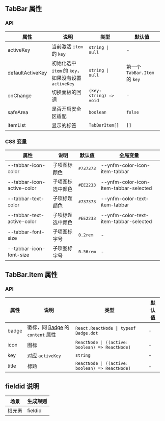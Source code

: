 
## TabBar 属性
### API

| 属性 | 说明 | 类型 | 默认值     |
| --- | --- | --- |---------|
| activeKey | 当前激活 `item` 的 `key` | `string \| null`   | - |
| defaultActiveKey | 初始化选中 `item` 的 `key`，如果没有设置 `activeKey` | `string \| null`   | 第一个 `TabBar.Item` 的 `key` |
| onChange | 切换面板的回调 | `(key: string) => void` | -       |
| safeArea | 是否开启安全区适配 | `boolean` | `false` |
| itemList | 显示的标签	 | `TabBarItem[]`	 | `[]` |
### CSS 变量

|属性| 说明       | 默认值       | 全局变量                                        |
|----|----------|-----------|---------------------------------------------|
| --tabbar-icon-color | 子项图标颜色   | `#737373` | --ynfm-color-icon-item-tabbar             |
| --tabbar-icon-active-color | 子项图标选中颜色 | `#EE2233` | --ynfm-color-icon-item-tabbar-selected                                          |
| --tabbar-text-color | 子项标题颜色   | `#737373` | --ynfm-color-text-item-tabbar |
| --tabbar-text-active-color | 子项标题选中颜色 | `#EE2233` | --ynfm-color-text-item-tabbar-selected                |
| --tabbar-font-size | 子项图标字号   | `0.2rem`  | -                                           |
| --tabbar-icon-font-size | 子项图标字号   | `0.56rem` | -                                           |

## TabBar.Item 属性
### API
| 属性 | 说明 | 类型 | 默认值 |
| --- | --- | --- | --- |
| badge | 徽标，同 [Badge](/zh/components/badge) 的 `content` 属性 | `React.ReactNode \| typeof Badge.dot` | - |
| icon | 图标 | `ReactNode \| ((active: boolean) => ReactNode)` | - |
| key | 对应 `activeKey` | `string` | - |
| title | 标题 | `ReactNode \| ((active: boolean) => ReactNode)` | - |

## fieldid 说明

| 场景             | 生成规则          |
| --------------- | ---------------- |
| 根元素           | fieldid          |
